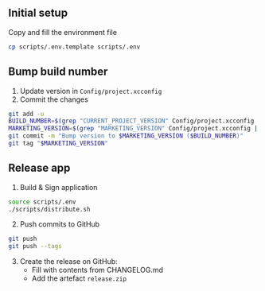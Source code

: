 
## Initial setup

Copy and fill the environment file
```bash
cp scripts/.env.template scripts/.env
```

## Bump build number

1. Update version in `Config/project.xcconfig`
2. Commit the changes
```bash
git add -u
BUILD_NUMBER=$(grep "CURRENT_PROJECT_VERSION" Config/project.xcconfig | cut -d' ' -f 3)
MARKETING_VERSION=$(grep "MARKETING_VERSION" Config/project.xcconfig | cut -d' ' -f 3)
git commit -m "Bump version to $MARKETING_VERSION ($BUILD_NUMBER)"
git tag "$MARKETING_VERSION"
```

## Release app

1. Build & Sign application
```bash
source scripts/.env
./scripts/distribute.sh
```

2. Push commits to GitHub
```bash
git push
git push --tags
```

3. Create the release on GitHub:
	- Fill with contents from CHANGELOG.md
	- Add the artefact `release.zip`
